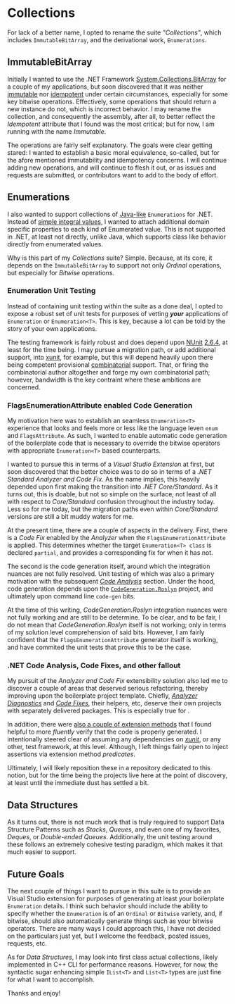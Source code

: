 # Collections

For lack of a better name, I opted to rename the suite *"Collections"*, which includes ``ImmutableBitArray``, and the derivational work, ``Enumerations``.

## ImmutableBitArray

Initially I wanted to use the .NET Framework [System.Collections.BitArray](http://msdn.microsoft.com/en-us/library/system.collections.bitarray.aspx) for a couple of my applications, but soon discovered that it was neither [immutable](http://en.wikipedia.org/wiki/Immutable_object) nor [idempotent](http://en.wikipedia.org/wiki/Idempotence) under certain circumstances, especially for some key bitwise operations. Effectively, some operations that should return a new instance do not, which is incorrect behavior. I may rename the collection, and consequently the assembly, after all, to better reflect the *Idempotent* attribute that I found was the most critical; but for now, I am running with the name *Immutable*.

The operations are fairly self explanatory. The goals were clear getting stared: I wanted to establish a basic moral equivalence, so-called, but for the afore mentioned immutability and idempotency concerns. I will continue adding new operations, and will continue to flesh it out, or as issues and requests are submitted, or contributors want to add to the body of effort.

## Enumerations

I also wanted to support collections of [Java-like](http://docs.oracle.com/javase/7/docs/api/java/lang/Enum.html) ``Enumerations`` for .NET. Instead of [simple integral values](http://docs.microsoft.com/en-us/dotnet/csharp/language-reference/keywords/enum), I wanted to attach additional domain specific properties to each kind of Enumerated value. This is not supported in .NET, at least not directly, unlike Java, which supports class like behavior directly from enumerated values.

Why is this part of my *Collections* suite? Simple. Because, at its core, it depends on the ``ImmutableBitArray`` to support not only *Ordinal* operations, but especially for *Bitwise* operations.

### Enumeration Unit Testing

Instead of containing unit testing within the suite as a done deal, I opted to expose a robust set of unit tests for purposes of vetting ***your*** applications of ``Enumeration`` or ``Enumeration<T>``. This is key, because a lot can be told by the story of your own applications.

The testing framework is fairly robust and does depend upon [NUnit](http://nunit.org/) [2.6.4](http://www.nuget.org/packages/NUnit/2.6.4), at least for the time being. I may pursue a migration path, or add additional support, into [xunit](http://xunit.github.io/), for example, but this will depend heavily upon there being competent provisional [combinatorial](http://github.com/AArnott/Xunit.Combinatorial/) support. That, or firing the combinatorial author altogether and forge my own combinatorial path; however, bandwidth is the key contraint where these ambitions are concerned.

### FlagsEnumerationAttribute enabled Code Generation

My motivation here was to establish an seamless ``Enumeration<T>`` experience that looks and feels more or less like the language leven ``enum`` and ``FlagsAttribute``. As such, I wanted to enable automatic code generation of the boilerplate code that is necessary to override the bitwise operators with appropriate ``Enumeration<T>`` based counterparts.

I wanted to pursue this in terms of a *Visual Studio Extension* at first, but soon discovered that the better choice was to do so in terms of a *.NET Standard Analyzer and Code Fix*. As the name implies, this heavily depended upon first making the transition into *.NET Core/Standard*. As it turns out, this is doable, but not so simple on the surface, not least of all with respect to *Core/Standard* confusion throughout the industry today. Less so for me today, but the migration paths even within *Core/Standard* versions are still a bit muddy waters for me.

At the present time, there are a couple of aspects in the delivery. First, there is a *Code Fix* enabled by the *Analyzer* when the ``FlagsEnumerationAttribute`` is applied. This determines whether the target ``Enumeration<T> class`` is declared ``partial``, and provides a corresponding fix for when it has not.

The second is the code generation itself, around which the integration nuances are not fully resolved. Unit testing of which was also a primary motivation with the subsequent [*Code Analysis*](#net-code-analysis-code-fixes-and-other-fallout) section. Under the hood, code generation depends upon the [``CodeGeneration.Roslyn``](/AArnott/CodeGeneration.Roslyn) project, and ultimately upon command line ``code-gen`` bits.

At the time of this writing, *CodeGeneration.Roslyn* integration nuances were not fully working and are still to be determine. To be clear, and to be fair, I do not mean that *CodeGeneration.Roslyn* itself is not working; only in terms of my solution level comprehension of said bits. However, I am fairly confident that the ``FlagsEnumerationAttribute`` generator itself is working, and have commited the unit tests that prove this to be the case.

### .NET Code Analysis, Code Fixes, and other fallout

My pursuit of the *Analyzer and Code Fix* extensibility solution also led me to discover a couple of areas that deserved serious refactoring, thereby improving upon the boilerplate project template. Chiefly, [*Analyzer Diagnostics*](/mwpowellhtx/Kingdom.Collections/tree/master/src/Kingdom.CodeAnalysis.Verifiers.Diagnostics) and [*Code Fixes*](/mwpowellhtx/Kingdom.Collections/tree/master/src/Kingdom.CodeAnalysis.Verifiers.CodeFixes), their helpers, etc, deserve their own projects with separately delivered packages. This is especially true for .

In addition, there were [also a couple of extension methods](/mwpowellhtx/Kingdom.Collections/tree/master/src/Kingdom.CodeAnalysis.Verification) that I found helpful to more *fluently* verify that the code is properly generated. I intentionally steered clear of assuming any dependencies on [*xunit*](/xunit/xunit), or any other, test framework, at this level. Although, I left things fairly open to inject assertions via extension method *predicates*.

Ultimately, I will likely reposition these in a repository dedicated to this notion, but for the time being the projects live here at the point of discovery, at least until the immediate dust has settled a bit.

## Data Structures

As it turns out, there is not much work that is truly required to support Data Structure Patterns such as *Stacks*, *Queues*, and even one of my favorites, *Deques*, or *Double-ended Queues*. Additionally, the unit testing around these follows an extremely cohesive testing paradigm, which makes it that much easier to support.

## Future Goals

The next couple of things I want to pursue in this suite is to provide an Visual Studio extension for purposes of generating at least your boilerplate ``Enumeration`` details. I think such behavior should include the ability to specify whether the ``Enumeration`` is of an ``Ordinal`` or ``Bitwise`` variety, and, if bitwise, should also automatically generate things such as your bitwise operators. There are many ways I could approach this, I have not decided on the particulars just yet, but I welcome the feedback, posted issues, requests, etc.

As for *Data Structures*, I may look into first class actual collections, likely implemented in C++ CLI for performance reasons. However, for now, the syntactic sugar enhancing simple ``IList<T>`` and ``List<T>`` types are just fine for what I want to accomplish.

Thanks and enjoy!

